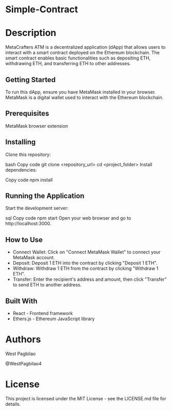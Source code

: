 # Simple-Contract

# Description
MetaCrafters ATM is a decentralized application (dApp) that allows users to interact with a smart contract deployed on the Ethereum blockchain. The smart contract enables basic functionalities such as depositing ETH, withdrawing ETH, and transferring ETH to other addresses.

## Getting Started
To run this dApp, ensure you have MetaMask installed in your browser. MetaMask is a digital wallet used to interact with the Ethereum blockchain.

## Prerequisites
MetaMask browser extension
## Installing
Clone this repository:

bash
Copy code
git clone <repository_url>
cd <project_folder>
Install dependencies:

Copy code
npm install
## Running the Application
Start the development server:

sql
Copy code
npm start
Open your web browser and go to http://localhost:3000.

## How to Use
- Connect Wallet: Click on "Connect MetaMask Wallet" to connect your MetaMask account.
- Deposit: Deposit 1 ETH into the contract by clicking "Deposit 1 ETH".
- Withdraw: Withdraw 1 ETH from the contract by clicking "Withdraw 1 ETH".
- Transfer: Enter the recipient's address and amount, then click "Transfer" to send ETH to another address.
## Built With
- React - Frontend framework
- Ethers.js - Ethereum JavaScript library
# Authors
West Pagbilao

@WestPagbilao4

# License
This project is licensed under the MIT License - see the LICENSE.md file for details.

